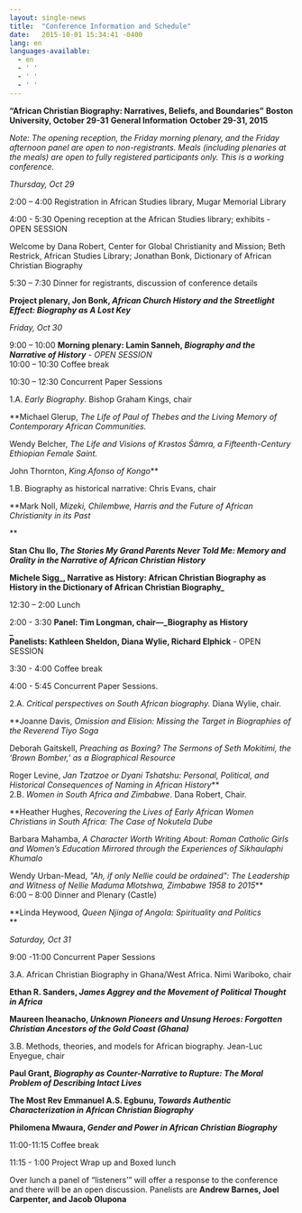 ```yaml
---
layout: single-news
title:  "Conference Information and Schedule"
date:   2015-10-01 15:34:41 -0400
lang: en
languages-available:
  - en
  - ' '
  - ' '
  - ' '
---
```

**“African Christian Biography: Narratives, Beliefs, and Boundaries”**
**Boston University, October 29-31**
**General Information**
**October 29-31, 2015**

_Note: The opening reception, the Friday morning plenary, and the Friday afternoon panel are open to non-registrants. Meals (including plenaries at the meals) are open to fully registered participants only. This is a working conference._  

_Thursday, Oct 29_  

2:00 – 4:00 Registration in African Studies library, Mugar Memorial Library  

4:00 - 5:30 Opening reception at the African Studies library; exhibits - OPEN SESSION  

Welcome by Dana Robert, Center for Global Christianity and Mission; Beth Restrick, African Studies Library; Jonathan Bonk, Dictionary of African Christian Biography  

5:30 – 7:30 Dinner for registrants, discussion of conference details  

**Project plenary, Jon Bonk, _African Church History and the Streetlight Effect: Biography as A Lost Key_**  

_Friday, Oct 30_  

9:00 – 10:00 **Morning plenary: Lamin Sanneh, _Biography and the Narrative of History_** _- OPEN SESSION_  
10:00 – 10:30 Coffee break  

10:30 – 12:30 Concurrent Paper Sessions  

1.A. _Early Biography_. Bishop Graham Kings, chair  

**Michael Glerup, _The Life of Paul of Thebes and the Living Memory of Contemporary African Communities._  

Wendy Belcher, _The Life and Visions of Krəstos Śämra, a Fifteenth-Century Ethiopian Female Saint._  

John Thornton, _King Afonso of Kongo_**  

1.B. Biography as historical narrative: Chris Evans, chair  

**Mark Noll, _Mizeki, Chilembwe, Harris and the Future of African Christianity in its Past_  

**

**Stan Chu Ilo, _The Stories My Grand Parents Never Told Me: Memory and Orality in the Narrative of African Christian History_**

**Michele Sigg_, Narrative as History: African Christian Biography as History in the Dictionary of African Christian Biography_**  

12:30 – 2:00 Lunch  

2:00 - 3:30 **Panel: Tim Longman, chair—_Biography as History  
_  
Panelists: Kathleen Sheldon, Diana Wylie, Richard Elphick** - OPEN SESSION  

3:30 - 4:00 Coffee break  

4:00 - 5:45 Concurrent Paper Sessions.  

2.A. _Critical perspectives on South African biography._ Diana Wylie, chair.  

**Joanne Davis, _Omission and Elision: Missing the Target in Biographies of the Reverend Tiyo Soga_  

Deborah Gaitskell, _Preaching as Boxing? The Sermons of Seth Mokitimi, the ‘Brown Bomber,’ as a Biographical Resource_  

Roger Levine, _Jan Tzatzoe or Dyani Tshatshu: Personal, Political, and Historical Consequences of Naming in African History_**  
2.B. _Women in South Africa and Zimbabwe_. Dana Robert, Chair.  

**Heather Hughes, _Recovering the Lives of Early African Women Christians in South Africa: The Case of Nokutela Dube_  

Barbara Mahamba, _A Character Worth Writing About: Roman Catholic Girls and Women’s Education Mirrored through the Experiences of Sikhaulaphi Khumalo_  

Wendy Urban-Mead, _"Ah, if only Nellie could be ordained": The Leadership and Witness of Nellie Maduma Mlotshwa, Zimbabwe 1958 to 2015_**  
6:00 – 8:00 Dinner and Plenary (Castle)  

**Linda Heywood, _Queen Njinga of Angola: Spirituality and Politics_  
**  

_Saturday, Oct 31_  

9:00 -11:00 Concurrent Paper Sessions  

3.A. African Christian Biography in Ghana/West Africa. Nimi Wariboko, chair  

**Ethan R. Sanders, _James Aggrey and the Movement of Political Thought in Africa_**  

**Maureen Iheanacho, _Unknown Pioneers and Unsung Heroes: Forgotten Christian Ancestors of the Gold Coast (Ghana)_**  

3.B. Methods, theories, and models for African biography. Jean-Luc Enyegue, chair  

**Paul Grant, _Biography as Counter-Narrative to Rupture: The Moral Problem of Describing Intact Lives_**  

**The Most Rev Emmanuel A.S. Egbunu, _Towards Authentic Characterization in African Christian Biography_**  

**Philomena Mwaura, _Gender and Power in African Christian Biography_**  

11:00-11:15 Coffee break  

11:15 - 1:00 Project Wrap up and Boxed lunch  

Over lunch a panel of “listeners’” will offer a response to the conference and there will be an open discussion. Panelists are **Andrew Barnes, Joel Carpenter, and Jacob Olupona**
